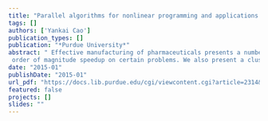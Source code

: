 ```yaml
---
title: "Parallel algorithms for nonlinear programming and applications in pharmaceutical manufacturing"
tags: []
authors: ['Yankai Cao']
publication_types: []
publication: "*Purdue University*"
abstract: " Effective manufacturing of pharmaceuticals presents a number of challenging optimization problems due to complex distributed, time-independent models and the need to handle uncertainty. These challenges are multiplied when real-time solutions are required. The demand for fast solution of nonlinear optimization problems, coupled with the emergence of new concurrent computing architectures, drives the need for parallel algorithms to solve challenging NLP problems. The goal of this work is the development of parallel algorithms for nonlinear programming problems on different computing architectures, and the application of large-scale nonlinear programming on challenging problems in pharmaceutical manufacturing. The focus of this dissertation is our completed work on an augmented Lagrangian algorithm for parallel solution of general NLP problems on graphics processing units and a clustering-based preconditioning strategy for stochastic programs within an interior-point framework on distributed memory machines. Our augmented Lagrangian interior-point approach for general NLP problems is iterative at three levels. The first level replaces the original problem by a sequence of bound-constrained optimization problems. Each of these bound-constrained problems is solved using a nonlinear interior-point method. Inside the interior-point method, the barrier subproblems are solved using a variation of Newton’s method, where the linear system is solved using a preconditioned conjugate gradient (PCG) method. The primary advantage of this algorithm is that it allows use of the PCG method,  which can be implemented e ciently on a GPU in parallel. This algorithm shows an
 order of magnitude speedup on certain problems. We also present a clustering-based preconditioning strategy for stochastic programs. The key idea is to perform adaptive clustering of scenarios inside-the-solver based on their influence on the problem. We derive spectral and error properties for the preconditioner and demonstrate that scenario compression rates of up to 94% can be obtained, leading to drastic computational savings. A speed up factor of 42 is obtained with our parallel implementation on an stochastic market-clearing problem for the entire Illinois power grid system. In addition, we discuss an important application of nonlinear programming in controlof pharmaceutical manufacturing processes. First, we focus on the development of real-time feasible multi-objective optimization based NMPC-MHE formulations for batch crystallization processes to control the crystal size and shape distribution. At each sampling instance, based on a nonlinear DAE model, an estimation problem es timates unknown states and parameters and an optimal control problem determines the optimal input profiles. Both DAE-constrained optimization problems are solved by discretizing the system using Radau collocation and optimizing the resulting algebraic nonlinear problem using Ipopt. NMPC-MHE is shown to provide better setpoint tracking than the open-loop optimal control strategy in terms of setpoint change, system noise, and model/plant mismatch. Second, to deal with the parameter uncertainties in the crystallization model, we also develop a real-time feasible robust NMPC formulation. The size of optimization problems arising from the robust NMPC becomes too large to be solved by a serial solver. Therefore, we use a parallel algorithm to ensure real-time feasibility."
date: "2015-01"
publishDate: "2015-01"
url_pdf: "https://docs.lib.purdue.edu/cgi/viewcontent.cgi?article=2314&context=open_access_dissertations"
featured: false
projects: []
slides: ""
---
```

